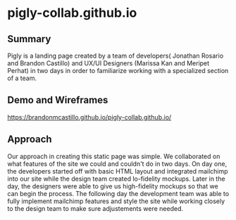 # pigly-collab.github.io


## Summary

Pigly is a landing page created by a team of developers( Jonathan Rosario and Brandon Castillo) and UX/UI Designers (Marissa Kan and Meripet Perhat) in two days in order to familiarize working with a specialized section of a team.
## Demo and Wireframes 
https://brandonmcastillo.github.io/pigly-collab.github.io/


## Approach
Our approach in creating this static page was simple. We collaborated on what features of the site we could and couldn't do in two days. On day one, the developers started off with basic HTML layout and integrated mailchimp
into our site while the design team created lo-fidelity mockups. Later in the day, the designers were able to give us high-fidelity mockups so that we can begin the process. The following day the development team was able to fully implement mailchimp features and style the site while working closely to the design team to make sure adjustements were needed.
